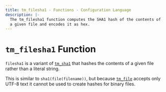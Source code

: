 ```yaml
---
title: tm_filesha1 - Functions - Configuration Language
description: |-
  The tm_filesha1 function computes the SHA1 hash of the contents of
  a given file and encodes it as hex.
---
```


# `tm_filesha1` Function

`filesha1` is a variant of [`tm_sha1`](./tm_sha1.md)
that hashes the contents of a given file rather than a literal string.

This is similar to `sha1(file(filename))`, but
because [`tm_file`](./tm_file.md) accepts only UTF-8 text it cannot be used to
create hashes for binary files.
